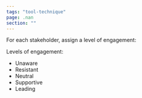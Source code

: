 ```yaml
---
tags: "tool-technique"
page: .nan
section: ""
---
```


For each stakeholder, assign a level of engagement:


Levels of engagement:
* Unaware
* Resistant
* Neutral
* Supportive
* Leading